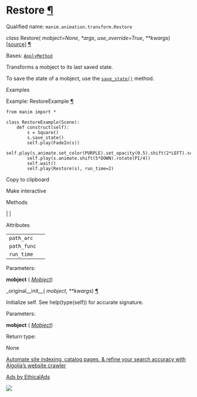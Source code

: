 # Restore [¶](https://docs.manim.community/en/stable/reference/manim.animation.transform.Restore.html\#restore "Link to this heading")

Qualified name: `manim.animation.transform.Restore`

_class_ Restore( _mobject=None_, _\*args_, _use\_override=True_, _\*\*kwargs_) [\[source\]](https://docs.manim.community/en/stable/_modules/manim/animation/transform.html#Restore) [¶](https://docs.manim.community/en/stable/reference/manim.animation.transform.Restore.html#manim.animation.transform.Restore "Link to this definition")

Bases: [`ApplyMethod`](https://docs.manim.community/en/stable/reference/manim.animation.transform.ApplyMethod.html#manim.animation.transform.ApplyMethod "manim.animation.transform.ApplyMethod")

Transforms a mobject to its last saved state.

To save the state of a mobject, use the [`save_state()`](https://docs.manim.community/en/stable/reference/manim.mobject.mobject.Mobject.html#manim.mobject.mobject.Mobject.save_state "manim.mobject.mobject.Mobject.save_state") method.

Examples

Example: RestoreExample [¶](https://docs.manim.community/en/stable/reference/manim.animation.transform.Restore.html#restoreexample)

```
from manim import *

class RestoreExample(Scene):
    def construct(self):
        s = Square()
        s.save_state()
        self.play(FadeIn(s))
        self.play(s.animate.set_color(PURPLE).set_opacity(0.5).shift(2*LEFT).scale(3))
        self.play(s.animate.shift(5*DOWN).rotate(PI/4))
        self.wait()
        self.play(Restore(s), run_time=2)

```

Copy to clipboard

Make interactive

Methods

|
|

Attributes

|     |     |
| --- | --- |
| `path_arc` |  |
| `path_func` |  |
| `run_time` |  |

Parameters:

**mobject** ( [_Mobject_](https://docs.manim.community/en/stable/reference/manim.mobject.mobject.Mobject.html#manim.mobject.mobject.Mobject "manim.mobject.mobject.Mobject"))

\_original\_\_init\_\_( _mobject_, _\*\*kwargs_) [¶](https://docs.manim.community/en/stable/reference/manim.animation.transform.Restore.html#manim.animation.transform.Restore._original__init__ "Link to this definition")

Initialize self. See help(type(self)) for accurate signature.

Parameters:

**mobject** ( [_Mobject_](https://docs.manim.community/en/stable/reference/manim.mobject.mobject.Mobject.html#manim.mobject.mobject.Mobject "manim.mobject.mobject.Mobject"))

Return type:

None

[Automate site indexing, catalog pages, & refine your search accuracy with Algolia’s website crawler](https://server.ethicalads.io/proxy/click/8328/019600f0-be0e-7ed2-ad68-718ec67e122c/)

[Ads by EthicalAds](https://www.ethicalads.io/advertisers/topics/frontend-web/?ref=ea-text)

![](https://server.ethicalads.io/proxy/view/8328/019600f0-be0e-7ed2-ad68-718ec67e122c/)